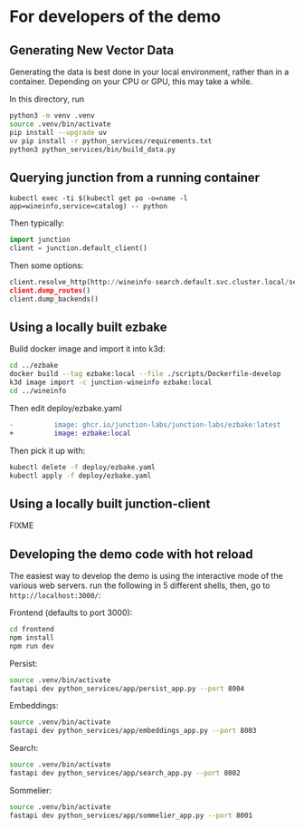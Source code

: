 # For developers of the demo

## Generating New Vector Data

Generating the data is best done in your local environment, rather than in a
container. Depending on your CPU or GPU, this may take a while.

In this directory, run

```bash
python3 -m venv .venv
source .venv/bin/activate
pip install --upgrade uv
uv pip install -r python_services/requirements.txt
python3 python_services/bin/build_data.py
```

## Querying junction from a running container

```
kubectl exec -ti $(kubectl get po -o=name -l app=wineinfo,service=catalog) -- python
```

Then typically:

```python
import junction
client = junction.default_client()
```

Then some options:

```python
client.resolve_http(http://wineinfo-search.default.svc.cluster.local/search/?foo=bar")
client.dump_routes()
client.dump_backends()
```

## Using a locally built ezbake

Build docker image and import it into k3d:

```bash
cd ../ezbake
docker build --tag ezbake:local --file ./scripts/Dockerfile-develop
k3d image import -c junction-wineinfo ezbake:local
cd ../wineinfo
```

Then edit deploy/ezbake.yaml

```diff
-          image: ghcr.io/junction-labs/junction-labs/ezbake:latest
+          image: ezbake:local
```

Then pick it up with:

```bash
kubectl delete -f deploy/ezbake.yaml
kubectl apply -f deploy/ezbake.yaml
```

## Using a locally built junction-client

FIXME

## Developing the demo code with hot reload

The easiest way to develop the demo is using the interactive mode of the various
web servers. run the following in 5 different shells, then, go to
`http://localhost:3000/`:

Frontend (defaults to port 3000):

```bash
cd frontend
npm install
npm run dev
```

Persist:

```bash
source .venv/bin/activate
fastapi dev python_services/app/persist_app.py --port 8004
```

Embeddings:

```bash
source .venv/bin/activate
fastapi dev python_services/app/embeddings_app.py --port 8003
```

Search:

```bash
source .venv/bin/activate
fastapi dev python_services/app/search_app.py --port 8002
```

Sommelier:

```bash
source .venv/bin/activate
fastapi dev python_services/app/sommelier_app.py --port 8001
```
